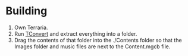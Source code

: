 # Building
1. Own Terraria.
2. Run [TConvert](https://github.com/trigger-segfault/TConvert) and extract everything into a folder.
3. Drag the contents of that folder into the ./Contents folder so that the Images folder and music files are next to the Content.mgcb file.
